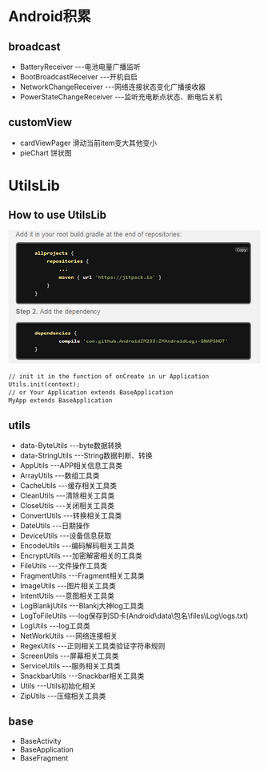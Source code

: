 # Android积累 #
## broadcast
* BatteryReceiver ---电池电量广播监听
* BootBroadcastReceiver ---开机自启
* NetworkChangeReceiver ---网络连接状态变化广播接收器
* PowerStateChangeReceiver ---监听充电断点状态、断电后关机
## customView
* cardViewPager 滑动当前item变大其他变小
* pieChart 饼状图
# UtilsLib
## How to use UtilsLib
![image](https://github.com/AndroidZM233/ZMAndroidLog/blob/master/Pic/HowTo.png)
```
// init it in the function of onCreate in ur Application
Utils.init(context);
// or Your Application extends BaseApplication
MyApp extends BaseApplication
```
## utils
* data-ByteUtils ---byte数据转换
* data-StringUtils ---String数据判断、转换
* AppUtils ---APP相关信息工具类
* ArrayUtils ---数组工具类
* CacheUtils ---缓存相关工具类
* CleanUtils ---清除相关工具类
* CloseUtils ---关闭相关工具类
* ConvertUtils ---转换相关工具类
* DateUtils ---日期操作
* DeviceUtils ---设备信息获取
* EncodeUtils ---编码解码相关工具类
* EncryptUtils ---加密解密相关的工具类
* FileUtils ---文件操作工具类
* FragmentUtils ---Fragment相关工具类
* ImageUtils ---图片相关工具类
* IntentUtils ---意图相关工具类
* LogBlankjUtils ---Blankj大神log工具类
* LogToFileUtils ---log保存到SD卡(Android\data\包名\files\Log\logs.txt)
* LogUtils ---log工具类
* NetWorkUtils ---网络连接相关
* RegexUtils ---正则相关工具类验证字符串规则
* ScreenUtils ---屏幕相关工具类
* ServiceUtils ---服务相关工具类
* SnackbarUtils ---Snackbar相关工具类
* Utils ---Utils初始化相关
* ZipUtils ---压缩相关工具类
## base
* BaseActivity
* BaseApplication
* BaseFragment